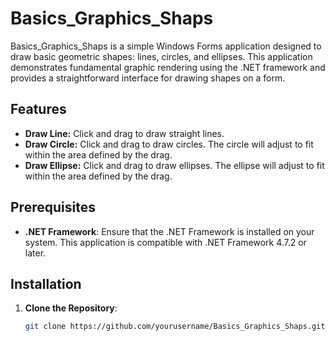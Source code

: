 # Basics_Graphics_Shaps

Basics_Graphics_Shaps is a simple Windows Forms application designed to draw basic geometric shapes: lines, circles, and ellipses. This application demonstrates fundamental graphic rendering using the .NET framework and provides a straightforward interface for drawing shapes on a form.

## Features

- **Draw Line:** Click and drag to draw straight lines.
- **Draw Circle:** Click and drag to draw circles. The circle will adjust to fit within the area defined by the drag.
- **Draw Ellipse:** Click and drag to draw ellipses. The ellipse will adjust to fit within the area defined by the drag.

## Prerequisites

- **.NET Framework**: Ensure that the .NET Framework is installed on your system. This application is compatible with .NET Framework 4.7.2 or later.

## Installation

1. **Clone the Repository**: 
   ```bash
   git clone https://github.com/yourusername/Basics_Graphics_Shaps.git
